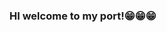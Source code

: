 ### HI welcome to my port!😁😁😁

<!---
Satelite98/Satelite98 is a ✨ special ✨ repository because its `README.md` (this file) appears on your GitHub profile.
You can click the Preview link to take a look at your changes.
--->

